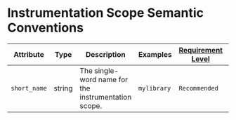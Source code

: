 # Instrumentation Scope Semantic Conventions

<!-- semconv scope -->
| Attribute  | Type | Description  | Examples  | [Requirement Level](https://opentelemetry.io/docs/specs/semconv/general/attribute-requirement-level/) | [Stability](https://opentelemetry.io/docs/specs/otel/versioning-and-stability/#semantic-conventions-stability) |
|---|---|---|---|---|---|
| `short_name` | string | The single-word name for the instrumentation scope. | `mylibrary` | `Recommended` | Experimental |
<!-- endsemconv -->
